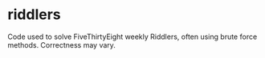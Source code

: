 # riddlers
Code used to solve FiveThirtyEight weekly Riddlers, often using brute force methods.  Correctness may vary.
